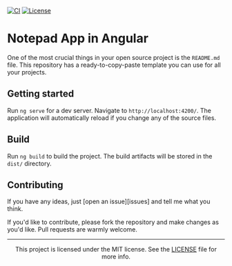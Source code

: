 [![CI](https://github.com/m0-dev/ng-notepad/actions/workflows/ci.yml/badge.svg)](https://github.com/m0-dev/ng-notepad/actions/workflows/ci.yml) [![License](https://img.shields.io/:license-MIT-blue.svg?style=flat)](https://opensource.org/licenses/MIT)
# Notepad App in Angular

One of the most crucial things in your open source project is the `README.md`
file. This repository has a ready-to-copy-paste template you can use for all
your projects.

## Getting started

Run `ng serve` for a dev server. Navigate to `http://localhost:4200/`. The application will automatically reload if you change any of the source files.

## Build

Run `ng build` to build the project. The build artifacts will be stored in the `dist/` directory.

## Contributing

If you have any ideas, just
[open an issue][issues] and tell me what you think.

If you'd like to contribute, please fork the repository and make changes as
you'd like. Pull requests are warmly welcome.

---
<p align="center">
This project is licensed under the MIT license. See the <a href="/LICENSE">LICENSE</a> file for more info.</p>
